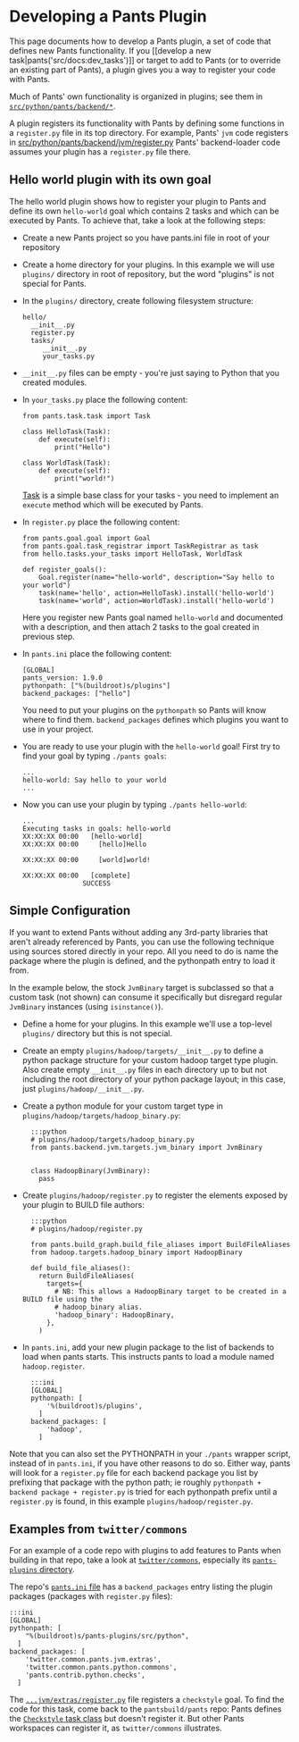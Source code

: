 Developing a Pants Plugin
=========================

This page documents how to develop a Pants plugin, a set of code that
defines new Pants functionality. If you
[[develop a new task|pants('src/docs:dev_tasks')]]
or target to add to Pants (or to
override an existing part of Pants), a plugin gives you a way to
register your code with Pants.

Much of Pants' own functionality is organized in plugins; see them in
[`src/python/pants/backend/*`](https://github.com/pantsbuild/pants/tree/master/src/python/pants/backend).

A plugin registers its functionality with Pants by defining some
functions in a `register.py` file in its top directory. For example,
Pants' `jvm` code registers in
[src/python/pants/backend/jvm/register.py](https://github.com/pantsbuild/pants/blob/master/src/python/pants/backend/jvm/register.py)
Pants' backend-loader code assumes your plugin has a `register.py` file
there.

Hello world plugin with its own goal
--------------------

The hello world plugin shows how to register your plugin to Pants and define its own `hello-world` goal which contains 2 tasks and 
which can be executed by Pants. To achieve that, take a look at the following steps:
- Create a new Pants project so you have pants.ini file in root of your repository

- Create a home directory for your plugins. In this example we will use `plugins/` directory in root of repository,
but the word "plugins" is not special for Pants.

- In the `plugins/` directory, create following filesystem structure:

      hello/
        __init__.py
        register.py
        tasks/
           __init__.py
           your_tasks.py
        
        
- `__init__.py` files can be empty - you're just saying to Python that you created modules.

- In `your_tasks.py` place the following content:

      from pants.task.task import Task
          
      class HelloTask(Task):
          def execute(self):
              print("Hello")
     
      class WorldTask(Task):
          def execute(self):
              print("world!")
   [Task](https://github.com/pantsbuild/pants/blob/master/src/python/pants/task/task.py) is a simple base
   class for your tasks - you need to implement an `execute` method which will be executed by Pants.
   
- In `register.py` place the following content:

      from pants.goal.goal import Goal
      from pants.goal.task_registrar import TaskRegistrar as task
      from hello.tasks.your_tasks import HelloTask, WorldTask
      
      def register_goals():
          Goal.register(name="hello-world", description="Say hello to your world")
          task(name='hello', action=HelloTask).install('hello-world')
          task(name='world', action=WorldTask).install('hello-world')
          
     Here you register new Pants goal named `hello-world` and documented with a description,
     and then attach 2 tasks to the goal created in previous step.

- In `pants.ini` place the following content:
      
      [GLOBAL]
      pants_version: 1.9.0
      pythonpath: ["%(buildroot)s/plugins"]
      backend_packages: ["hello"]
      
     You need to put your plugins on the `pythonpath` so Pants will know where to find them.
     `backend_packages` defines which plugins you want to use in your project.
     
- You are ready to use your plugin with the `hello-world` goal! First try to find your goal by typing `./pants goals`:

      ...
      hello-world: Say hello to your world
      ...
- Now you can use your plugin by typing `./pants hello-world`:

      ...
      Executing tasks in goals: hello-world
      XX:XX:XX 00:00   [hello-world]
      XX:XX:XX 00:00     [hello]Hello
      
      XX:XX:XX 00:00     [world]world!
      
      XX:XX:XX 00:00   [complete]
                     SUCCESS

Simple Configuration
--------------------

If you want to extend Pants without adding any 3rd-party libraries that aren't already referenced by
Pants, you can use the following technique using sources stored directly in your repo.
All you need to do is name the package where the plugin is defined, and the pythonpath entry to
load it from.

In the example below, the stock `JvmBinary` target is subclassed so that a custom task (not shown)
can consume it specifically but disregard regular `JvmBinary` instances (using `isinstance()`).

- Define a home for your plugins. In this example we'll use a top-level `plugins/` directory but
  this is not special.

- Create an empty `plugins/hadoop/targets/__init__.py` to define a python package structure
  for your custom hadoop target type plugin. Also create empty `__init__.py` files in each
  directory up to but not including the root directory of your python package layout; in this case,
  just `plugins/hadoop/__init__.py`.

- Create a python module for your custom target type in `plugins/hadoop/targets/hadoop_binary.py`:

        :::python
        # plugins/hadoop/targets/hadoop_binary.py
        from pants.backend.jvm.targets.jvm_binary import JvmBinary


        class HadoopBinary(JvmBinary):
          pass


- Create `plugins/hadoop/register.py` to register the elements exposed by your plugin to BUILD file
  authors:

        :::python
        # plugins/hadoop/register.py

        from pants.build_graph.build_file_aliases import BuildFileAliases
        from hadoop.targets.hadoop_binary import HadoopBinary

        def build_file_aliases():
          return BuildFileAliases(
            targets={
              # NB: This allows a HadoopBinary target to be created in a BUILD file using the
              # hadoop_binary alias.
              'hadoop_binary': HadoopBinary,
            },
          )


- In `pants.ini`, add your new plugin package to the list of backends to load when pants starts.
  This instructs pants to load a module named `hadoop.register`.

        :::ini
        [GLOBAL]
        pythonpath: [
            '%(buildroot)s/plugins',
          ]
        backend_packages: [
            'hadoop',
          ]

Note that you can also set the PYTHONPATH in your `./pants` wrapper script, instead of in
`pants.ini`, if you have other reasons to do so. Either way, pants will look for a `register.py`
file for each backend package you list by prefixing that package with the python path; ie roughly
`pythonpath + backend package + register.py` is tried for each pythonpath prefix until a
`register.py` is found, in this example `plugins/hadoop/register.py`.

Examples from `twitter/commons`
-------------------------------

For an example of a code repo with plugins to add features to Pants when building in that repo,
take a look at [`twitter/commons`](https://github.com/twitter/commons), especially its
[`pants-plugins` directory](https://github.com/twitter/commons/tree/32011ab5351fea23e8c70e24e752540b06d1389f/pants-plugins).

The repo's [`pants.ini` file](https://github.com/twitter/commons/blob/32011ab5351fea23e8c70e24e752540b06d1389f/pants.ini) has a
`backend_packages` entry listing the plugin packages (packages with `register.py` files):

    :::ini
    [GLOBAL]
    pythonpath: [
        "%(buildroot)s/pants-plugins/src/python",
      ]
    backend_packages: [
        'twitter.common.pants.jvm.extras',
        'twitter.common.pants.python.commons',
        'pants.contrib.python.checks',
      ]

The [`...jvm/extras/register.py`](https://github.com/twitter/commons/blob/master/pants-plugins/src/python/twitter/common/pants/jvm/extras/register.py)
file registers a `checkstyle` goal. To find the code for this task, come back to the
`pantsbuild/pants` repo: Pants defines the
[`Checkstyle` task class](https://github.com/pantsbuild/pants/blob/master/src/python/pants/backend/jvm/tasks/checkstyle.py) but doesn't register it. 
But other Pants workspaces can register it, as `twitter/commons` illustrates.
